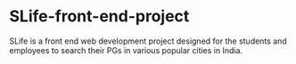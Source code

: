 # SLife-front-end-project
SLife is a front end web development project designed for the students and employees to search their PGs in various popular cities in India.
